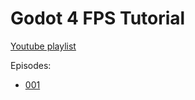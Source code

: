 # Godot 4 FPS Tutorial

[Youtube playlist](https://www.youtube.com/watch?v=I_USyqVKeW8&list=PLMLJYm5LGPMD29dePWIVYYVJ-1XWgftUc)

Episodes:
  - [001](https://github.com/ExfilGames/godot-4-fps-tutorial/tree/v0.0.1)

